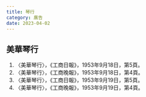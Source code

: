 ```yaml
---
title: 琴行
category: 廣告
date: 2023-04-02
---
```

<adsense></adsense>

## 美華琴行
1. 〈美華琴行〉，《工商日報》，1953年9月18日，第5頁。
2. 〈美華琴行〉，《工商晚報》，1953年9月18日，第4頁。
3. 〈美華琴行〉，《工商日報》，1953年9月19日，第5頁。
4. 〈美華琴行〉，《工商晚報》，1953年9月19日，第4頁。
